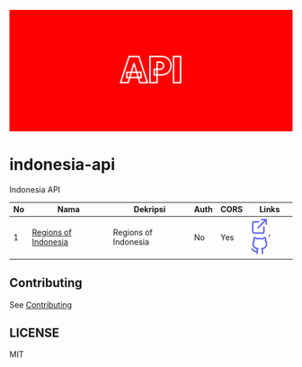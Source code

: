 ![](./public/Cover.png)

# indonesia-api

Indonesia API

<!-- >>>>>>>>>>>>>>>>>>>>>> INDONESIA API >>>>>>>>>>>>>>>>>>>>>> -->

| No  | Nama                                                              | Dekripsi             | Auth | CORS | Links                                                                                                                                                       |
| --- | ----------------------------------------------------------------- | -------------------- | ---- | ---- | ----------------------------------------------------------------------------------------------------------------------------------------------------------- |
| 1   | [Regions of Indonesia](https://regions-of-indonesia.netlify.app/) | Regions of Indonesia | No   | Yes  | [![](./assets/svgs/external-link.svg)](https://regions-of-indonesia.netlify.app/), [![](./assets/svgs/github.svg)](https://github.com/regions-of-indonesia) |

<!-- <<<<<<<<<<<<<<<<<<<<<< INDONESIA API <<<<<<<<<<<<<<<<<<<<<< -->

## Contributing

See [Contributing](./CONTRIBUTING.md)

## LICENSE

MIT
